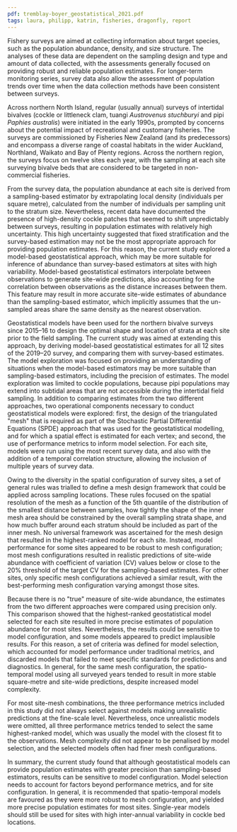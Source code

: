 ```yaml
---
pdf: tremblay-boyer_geostatistical_2021.pdf
tags: laura, philipp, katrin, fisheries, dragonfly, report
---
```

Fishery surveys are aimed at collecting information about target species, such as the
population abundance, density, and size structure. The analyses of these data are
dependent on the sampling design and type and amount of data collected, with the assessments
generally focused on providing robust and reliable population estimates. For longer-term
monitoring series, survey data also allow the assessment of population trends over
time when the data collection methods have been consistent between surveys.

Across northern North Island, regular (usually annual) surveys of intertidal bivalves
(cockle or littleneck clam, tuangi *Austrovenus stuchburyi*
 and pipi *Paphies australis*) were initiated in the early 1990s, prompted by concerns
 about the potential impact of recreational and customary fisheries.
 The surveys are commissioned by Fisheries New Zealand (and its predecessors) and
 encompass a diverse range of coastal habitats in the wider Auckland, Northland,
 Waikato and Bay of Plenty regions. Across the northern region, the surveys focus
 on twelve sites each year, with the sampling at each site surveying bivalve beds
 that are considered to be targeted in non-commercial fisheries.

 From the survey data, the population abundance at each site is derived from a sampling-based
 estimator by extrapolating local density (individuals per square metre),
calculated from the number of individuals per sampling unit to the stratum size.
Nevertheless, recent data have documented the presence of high-density cockle
patches that seemed to shift unpredictably between surveys, resulting in population
estimates with relatively high uncertainty. This high uncertainty suggested that
fixed stratification and the survey-based estimation may not be the most appropriate
approach for providing population estimates. For this reason, the current study
explored a model-based geostatistical approach, which may be more suitable for
inference of abundance than survey-based estimators at sites with high variability.
Model-based geostatistical estimators interpolate between observations to generate
site-wide predictions, also accounting for the correlation between observations as
the distance increases between them. This feature may result in more accurate site-wide
estimates of abundance than the sampling-based estimator, which implicitly assumes
that the un-sampled areas share the same density as the nearest observation.

Geostatistical models have been used for the northern bivalve surveys since 2015–16 to
design the optimal shape and location of strata at each site prior to the field sampling.
The current study was aimed at extending this approach, by deriving model-based
geostatistical estimates for all 12 sites of the 2019–20 survey, and comparing them
with survey-based estimates.  The model exploration was focused on providing an understanding
of situations when the model-based estimators may be more suitable than sampling-based estimators,
including the precision of estimates.  The model exploration was limited to cockle populations,
because pipi populations may extend into subtidal areas that are not accessible during
the intertidal field sampling. In addition to comparing estimates from the two different
approaches, two operational components necessary to conduct geostatistical models were explored:
first, the design of the triangulated "mesh" that
is required as part of the Stochastic Partial Differential Equations (SPDE) approach
that was used for the geostatistical modelling, and for which a spatial
effect is estimated for each vertex; and second,
the use of performance metrics to inform model selection. For each site,
models were run using the most recent survey data, and also with the addition of a
temporal correlation structure, allowing the inclusion of multiple years of survey data.

Owing to the diversity in the spatial configuration of survey sites, a set of general
rules was trialled to define a mesh design framework that could be applied across sampling locations.
These rules focused on the spatial resolution of the mesh as a function of the 5th quantile of
the distribution of the smallest distance between samples, how tightly the shape of the inner
mesh area should be constrained  by the overall sampling strata shape, and how much buffer
around each stratum should be included as part of the inner mesh. No universal framework was
ascertained for the mesh design that resulted in the highest-ranked model for each site. Instead,
model performance for some sites appeared to be robust to mesh configuration; most mesh
configurations resulted in realistic predictions of site-wide abundance with coefficient of
variation (CV) values below or close to the 20% threshold of the target CV for the sampling-based
estimates. For other sites, only specific mesh configurations achieved a similar result,
with the best-performing mesh configuration varying amongst those sites.

Because there is no "true" measure of site-wide abundance, the estimates from the
two different approaches were compared using precision only.
 This comparison showed that the highest-ranked geostatistical
model selected for each site resulted in more precise estimates of population abundance
for most sites. Nevertheless, the results could be sensitive to model configuration, and
some models appeared to predict implausible results. For this reason, a set of
criteria was defined for model selection, which accounted for model
performance under traditional metrics, and discarded models that failed to meet
specific standards for predictions and diagnostics. In general, for the same mesh
configuration, the spatio-temporal model using all surveyed years tended to result
in more stable square-metre and site-wide predictions, despite increased model complexity.

For most site-mesh combinations, the three performance metrics included in this
study did not always select against models making unrealistic predictions at the fine-scale level.
Nevertheless, once unrealistic models were omitted, all three performance metrics
tended to select the same highest-ranked model, which was usually the model with the closest fit
 to the observations. Mesh complexity did not appear to be penalised by model selection,
 and the selected models often had finer mesh configurations.

In summary, the current study found that although geostatistical models can
provide population estimates with greater precision than sampling-based estimators,
results can be sensitive to model configuration. Model selection needs to account
for factors beyond performance metrics, and for site configuration. In general,
it is recommended that spatio-temporal models are favoured as they were more robust
to mesh configuration, and yielded more precise population estimates for most sites.
Single-year models should still be used for sites with high inter-annual variability
in cockle bed locations.
